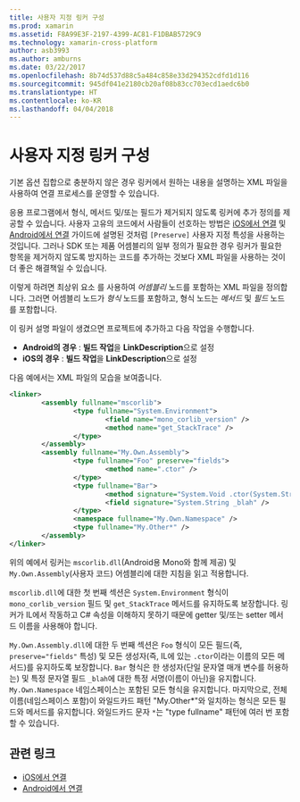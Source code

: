```yaml
---
title: 사용자 지정 링커 구성
ms.prod: xamarin
ms.assetid: F8A99E3F-2197-4399-AC81-F1DBAB5729C9
ms.technology: xamarin-cross-platform
author: asb3993
ms.author: amburns
ms.date: 03/22/2017
ms.openlocfilehash: 8b74d537d88c5a484c858e33d294352cdfd1d116
ms.sourcegitcommit: 945df041e2180cb20af08b83cc703ecd1aedc6b0
ms.translationtype: HT
ms.contentlocale: ko-KR
ms.lasthandoff: 04/04/2018
---
```

# <a name="custom-linker-configuration"></a>사용자 지정 링커 구성

기본 옵션 집합으로 충분하지 않은 경우 링커에서 원하는 내용을 설명하는 XML 파일을 사용하여 연결 프로세스를 운영할 수 있습니다.

응용 프로그램에서 형식, 메서드 및/또는 필드가 제거되지 않도록 링커에 추가 정의를 제공할 수 있습니다. 사용자 고유의 코드에서 사람들이 선호하는 방법은 [iOS에서 연결](~/ios/deploy-test/linker.md) 및 [Android에서 연결](~/android/deploy-test/linker.md) 가이드에 설명된 것처럼 `[Preserve]` 사용자 지정 특성을 사용하는 것입니다.
그러나 SDK 또는 제품 어셈블리의 일부 정의가 필요한 경우 링커가 필요한 항목을 제거하지 않도록 방지하는 코드를 추가하는 것보다 XML 파일을 사용하는 것이 더 좋은 해결책일 수 있습니다.

이렇게 하려면 최상위 요소 <linker>를 사용하여 *어셈블리* 노드를 포함하는 XML 파일을 정의합니다. 그러면 어셈블리 노드가 *형식* 노드를 포함하고, 형식 노드는 *메서드* 및 *필드* 노드를 포함합니다.

이 링커 설명 파일이 생겼으면 프로젝트에 추가하고 다음 작업을 수행합니다.

-  **Android의 경우** : **빌드 작업**을 **LinkDescription**으로 설정
-  **iOS의 경우** : **빌드 작업**을 **LinkDescription**으로 설정


다음 예에서는 XML 파일의 모습을 보여줍니다.

```xml
<linker>
        <assembly fullname="mscorlib">
                <type fullname="System.Environment">
                        <field name="mono_corlib_version" />
                        <method name="get_StackTrace" />
                </type>
        </assembly>
        <assembly fullname="My.Own.Assembly">
                <type fullname="Foo" preserve="fields">
                        <method name=".ctor" />
                </type>
                <type fullname="Bar">
                        <method signature="System.Void .ctor(System.String)" />
                        <field signature="System.String _blah" />
                </type>
                <namespace fullname="My.Own.Namespace" />
                <type fullname="My.Other*" />
        </assembly>
</linker>
```

위의 예에서 링커는 `mscorlib.dll`(Android용 Mono와 함께 제공) 및 `My.Own.Assembly`(사용자 코드) 어셈블리에 대한 지침을 읽고 적용합니다.

`mscorlib.dll`에 대한 첫 번째 섹션은 `System.Environment` 형식이 `mono_corlib_version` 필드 및 `get_StackTrace` 메서드를 유지하도록 보장합니다.
링커가 IL에서 작동하고 C# 속성을 이해하지 못하기 때문에 getter 및/또는 setter 메서드 이름을 사용해야 합니다.

`My.Own.Assembly.dll`에 대한 두 번째 섹션은 `Foo` 형식이 모든 필드(즉, `preserve="fields"` 특성) 및 모든 생성자(즉, IL에 있는 `.ctor`이라는 이름의 모든 메서드)를 유지하도록 보장합니다. `Bar` 형식은 한 생성자(단일 문자열 매개 변수를 허용하는) 및 특정 문자열 필드 `_blah`에 대한 특정 서명(이름이 아닌)을 유지합니다.
`My.Own.Namespace` 네임스페이스는 포함된 모든 형식을 유지합니다.
마지막으로, 전체 이름(네임스페이스 포함)이 와일드카드 패턴 "My.Other\*"와 일치하는 형식은 모든 필드와 메서드를 유지합니다. 와일드카드 문자 `*`는 "type fullname" 패턴에 여러 번 포함할 수 있습니다.



## <a name="related-links"></a>관련 링크

- [iOS에서 연결](~/ios/deploy-test/linker.md)
- [Android에서 연결](~/android/deploy-test/linker.md)
